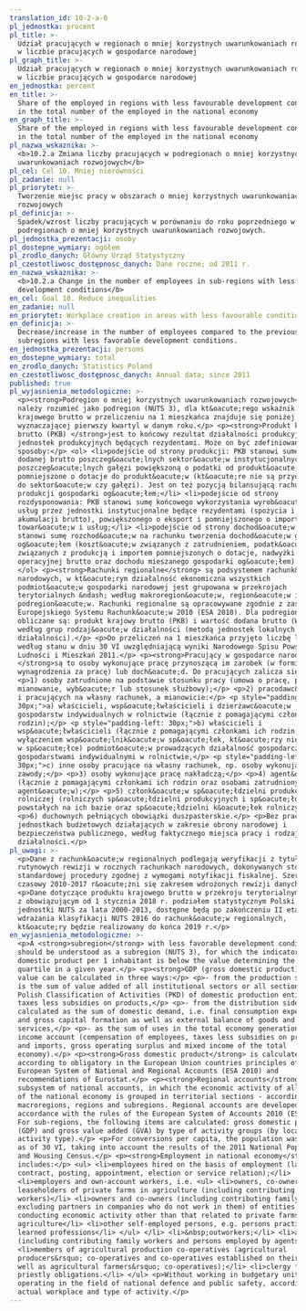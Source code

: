 ```yaml
---
translation_id: 10-2-a-0
pl_jednostka: procent
pl_title: >-
  Udział pracujących w regionach o mniej korzystnych uwarunkowaniach rozwojowych
  w liczbie pracujących w gospodarce narodowej
pl_graph_title: >-
  Udział pracujących w regionach o mniej korzystnych uwarunkowaniach rozwojowych
  w liczbie pracujących w gospodarce narodowej
en_jednostka: percent
en_title: >-
  Share of the employed in regions with less favourable development conditions
  in the total number of the employed in the national economy
en_graph_title: >-
  Share of the employed in regions with less favourable development conditions
  in the total number of the employed in the national economy
pl_nazwa_wskaznika: >-
  <b>10.2.a Zmiana liczby pracujących w podregionach o mniej korzystnych
  uwarunkowaniach rozwojowych</b>
pl_cel: Cel 10. Mniej nierówności
pl_zadanie: null
pl_priorytet: >-
  Tworzenie miejsc pracy w obszarach o mniej korzystnych uwarunkowaniach
  rozwojowych
pl_definicja: >-
  Spadek/wzrost liczby pracujących w porównaniu do roku poprzedniego w
  podregionach o mniej korzystnych uwarunkowaniach rozwojowych.
pl_jednostka_prezentacji: osoby
pl_dostepne_wymiary: ogółem
pl_zrodlo_danych: Główny Urząd Statystyczny
pl_czestotliwosc_dostępnosc_danych: Dane roczne; od 2011 r.
en_nazwa_wskaznika: >-
  <b>10.2.a Change in the number of employees in sub-regions with less favorable
  development conditions</b>
en_cel: Goal 10. Reduce inequalities
en_zadanie: null
en_priorytet: Workplace creation in areas with less favourable conditions for development
en_definicja: >-
  Decrease/increase in the number of employees compared to the previous year in
  subregions with less favorable development conditions.
en_jednostka_prezentacji: persons
en_dostepne_wymiary: total
en_zrodlo_danych: Statistics Poland
en_czestotliwosc_dostępnosc_danych: Annual data; since 2011
published: true
pl_wyjasnienia_metodologiczne: >-
  <p><strong>Podregion o mniej korzystnych uwarunkowaniach rozwojowych</strong>
  należy rozumieć jako podregion (NUTS 3), dla kt&oacute;rego wskaźnik produktu
  krajowego brutto w przeliczeniu na 1 mieszkańca znajduje się poniżej wartości
  wyznaczającej pierwszy kwartyl w danym roku.</p> <p><strong>Produkt krajowy
  brutto (PKB) </strong>jest to końcowy rezultat działalności produkcyjnej
  jednostek produkcyjnych będących rezydentami. Może on być zdefiniowany na trzy
  sposoby:</p> <ol> <li>podejście od strony produkcji: PKB stanowi sumę wartości
  dodanej brutto poszczeg&oacute;lnych sektor&oacute;w instytucjonalnych lub
  poszczeg&oacute;lnych gałęzi powiększoną o podatki od produkt&oacute;w
  pomniejszone o dotacje do produkt&oacute;w (kt&oacute;re nie są przydzielone
  do sektor&oacute;w czy gałęzi). Jest on też pozycją bilansującą rachunku
  produkcji gospodarki og&oacute;łem;</li> <li>podejście od strony
  rozdysponowania: PKB stanowi sumę końcowego wykorzystania wyrob&oacute;w i
  usług przez jednostki instytucjonalne będące rezydentami (spożycia i
  akumulacji brutto), powiększonego o eksport i pomniejszonego o import
  towar&oacute;w i usług;</li> <li>podejście od strony dochod&oacute;w: PKB
  stanowi sumę rozchod&oacute;w na rachunku tworzenia dochod&oacute;w gospodarki
  og&oacute;łem (koszt&oacute;w związanych z zatrudnieniem, podatk&oacute;w
  związanych z produkcją i importem pomniejszonych o dotacje, nadwyżki
  operacyjnej brutto oraz dochodu mieszanego gospodarki og&oacute;łem).</li>
  </ol> <p><strong>Rachunki regionalne</strong> są podsystemem rachunk&oacute;w
  narodowych, w kt&oacute;rym działalność ekonomiczna wszystkich
  podmiot&oacute;w gospodarki narodowej jest grupowana w przekrojach
  terytorialnych &ndash; według makroregion&oacute;w, region&oacute;w i
  podregion&oacute;w. Rachunki regionalne są opracowywane zgodnie z zasadami
  Europejskiego Systemu Rachunk&oacute;w 2010 (ESA 2010). Dla podregion&oacute;w
  obliczane są: produkt krajowy brutto (PKB) i wartość dodana brutto (WDB)
  według grup rodzaj&oacute;w działalności (metodą jednostek lokalnych rodzaju
  działalności).</p> <p>Do przeliczeń na 1 mieszkańca przyjęto liczbę ludności
  według stanu w dniu 30 VI uwzględniającą wyniki Narodowego Spisu Powszechnego
  Ludności i Mieszkań 2011.</p> <p><strong>Pracujący w gospodarce narodowej
  </strong>są to osoby wykonujące pracę przynoszącą im zarobek (w formie
  wynagrodzenia za pracę) lub doch&oacute;d. Do pracujących zalicza się:</p>
  <p>1) osoby zatrudnione na podstawie stosunku pracy (umowa o pracę, powołanie,
  mianowanie, wyb&oacute;r lub stosunek służbowy);</p> <p>2) pracodawc&oacute;w
  i pracujących na własny rachunek, a mianowicie:</p> <p style="padding-left:
  30px;">a) właścicieli, wsp&oacute;łwłaścicieli i dzierżawc&oacute;w
  gospodarstw indywidualnych w rolnictwie (łącznie z pomagającymi członkami ich
  rodzin);</p> <p style="padding-left: 30px;">b) właścicieli i
  wsp&oacute;łwłaścicieli (łącznie z pomagającymi członkami ich rodzin; z
  wyłączeniem wsp&oacute;lnik&oacute;w sp&oacute;łek, kt&oacute;rzy nie pracują
  w sp&oacute;łce) podmiot&oacute;w prowadzących działalność gospodarczą poza
  gospodarstwami indywidualnymi w rolnictwie,</p> <p style="padding-left:
  30px;">c) inne osoby pracujące na własny rachunek, np. osoby wykonujące wolne
  zawody;</p> <p>3) osoby wykonujące pracę nakładczą;</p> <p>4) agent&oacute;w
  (łącznie z pomagającymi członkami ich rodzin oraz osobami zatrudnionymi przez
  agent&oacute;w);</p> <p>5) członk&oacute;w sp&oacute;łdzielni produkcji
  rolniczej (rolniczych sp&oacute;łdzielni produkcyjnych i sp&oacute;łdzielni
  powstałych na ich bazie oraz sp&oacute;łdzielni k&oacute;łek rolniczych);</p>
  <p>6) duchownych pełniących obowiązki duszpasterskie.</p> <p>Bez pracujących w
  jednostkach budżetowych działających w zakresie obrony narodowej i
  bezpieczeństwa publicznego, według faktycznego miejsca pracy i rodzaju
  działalności.</p>
pl_uwagi: >-
  <p>Dane z rachunk&oacute;w regionalnych podlegają weryfikacji z tytułu
  rutynowych rewizji w rocznych rachunkach narodowych, dokonywanych stosownie do
  standardowej procedury zgodnej z wymogami notyfikacji fiskalnej. Szereg
  czasowy 2010-2017 r&oacute;żni się zakresem wdrożonych rewizji danych.</p>
  <p>Dane dotyczące produktu krajowego brutto w przekroju terytorialnym zgodnie
  z obowiązującym od 1 stycznia 2018 r. podziałem statystycznym Polski na
  jednostki NUTS za lata 2000-2013, dostępne będą po zakończeniu II etapu
  wdrażania klasyfikacji NUTS 2016 do rachunk&oacute;w regionalnych,
  kt&oacute;ry będzie realizowany do końca 2019 r.</p>
en_wyjasnienia_metodologiczne: >-
  <p>A <strong>subregion</strong> with less favorable development conditions
  should be understood as a subregion (NUTS 3), for which the indicator of gross
  domestic product per 1 inhabitant is below the value determining the first
  quartile in a given year.</p> <p><strong>GDP (gross domestic product)</strong>
  value can be calculated in three ways:</p> <p>- from the production side GDP
  is the sum of value added of all institutional sectors or all sections of the
  Polish Classification of Activities (PKD) of domestic production entities plus
  taxes less subsidies on products,</p> <p>- from the distribution side GDP is
  calculated as the sum of domestic demand, i.e. final consumption expenditure
  and gross capital formation as well as external balance of goods and
  services,</p> <p>- as the sum of uses in the total economy generation of
  income account (compensation of employees, taxes less subsidies on production
  and imports, gross operating surplus and mixed income of the total
  economy).</p> <p><strong>Gross domestic product</strong> is calculated
  according to obligatory in the European Union countries principles of the
  European System of National and Regional Accounts (ESA 2010) and
  recommendations of Eurostat.</p> <p><strong>Regional accounts</strong> are a
  subsystem of national accounts, in which the economic activity of all entities
  of the national economy is grouped in territorial sections - according to
  macroregions, regions and subregions. Regional accounts are developed in
  accordance with the rules of the European System of Accounts 2010 (ESA 2010).
  For sub-regions, the following items are calculated: gross domestic product
  (GDP) and gross value added (GVA) by type of activity groups (by local type of
  activity type).</p> <p>For conversions per capita, the population was assumed
  as of 30 VI, taking into account the results of the 2011 National Population
  and Housing Census.</p> <p><strong>Employment in national economy</strong>
  includes:</p> <ul> <li>employees hired on the basis of employment (labour
  contract, posting, appointment, election or service relation);</li>
  <li>employers and own-account workers, i.e. <ul> <li>owners, co-owners and
  leaseholders of private farms in agriculture (including contributing family
  workers)</li> <li>owners and co-owners (including contributing family workers;
  excluding partners in companies who do not work in them) of entities
  conducting economic activity other than that related to private farms in
  agriculture</li> <li>other self-employed persons, e.g. persons practising
  learned professions</li> </ul> </li> <li>&nbsp;outworkers;</li> <li>agents
  (including contributing family workers and persons employed by agents);</li>
  <li>members of agricultural production co-operatives (agricultural
  producers&rsquo; co-operatives and co-operatives established on their basis as
  well as agricultural farmers&rsquo; co-operatives);</li> <li>clergy fulfilling
  priestly obligations.</li> </ul> <p>Without working in budgetary units
  operating in the field of national defence and public safety, according to the
  actual workplace and type of activity.</p>
---
```

